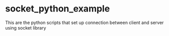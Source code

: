 # socket_python_example
This are the python scripts that set up connection between client and server using socket library 
